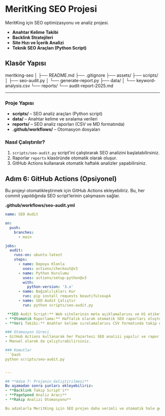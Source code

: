 # MeritKing SEO Projesi
MeritKing için SEO optimizasyonu ve analiz projesi.  
- **Anahtar Kelime Takibi**  
- **Backlink Stratejileri**  
- **Site Hızı ve İçerik Analizi**  
- **Teknik SEO Araçları (Python Script)**

## Klasör Yapısı
meritking-seo │ ├── README.md ├── .gitignore ├── assets/ ├── scripts/ │ ├── seo-audit.py │ └── generate-report.py ├── data/ │ └── keyword-analysis.csv └── reports/ └── audit-report-2025.md

---
### Proje Yapısı
- **scripts/** – SEO analiz araçları (Python script)  
- **data/** – Anahtar kelime ve sıralama verileri  
- **reports/** – SEO analiz raporları (CSV ve MD formatında)  
- **.github/workflows/** – Otomasyon dosyaları  

### Nasıl Çalıştırılır?
1. `scripts/seo-audit.py` script'ini çalıştırarak SEO analizini başlatabilirsiniz.  
2. Raporlar `reports` klasöründe otomatik olarak oluşur.
3. GitHub Actions kullanarak otomatik haftalık analizler yapabilirsiniz.
## **Adım 6: GitHub Actions (Opsiyonel)**
Bu projeyi otomatikleştirmek için GitHub Actions ekleyebiliriz. Bu, her commit yapıldığında SEO script’lerinin çalışmasını sağlar.

**.github/workflows/seo-audit.yml**  
```yaml
name: SEO Audit

on:
  push:
    branches:
      - main

jobs:
  audit:
    runs-on: ubuntu-latest
    steps:
      - name: Depoyu Klonla
        uses: actions/checkout@v3
      - name: Python Kurulumu
        uses: actions/setup-python@v3
        with:
          python-version: '3.x'
      - name: Bağımlılıkları Kur
        run: pip install requests beautifulsoup4
      - name: SEO Audit Çalıştır
        run: python scripts/seo-audit.py

 **SEO Audit Script:** Web sitelerinin meta açıklamalarını ve H1 etiketlerini analiz eder.  
- **Otomatik Raporlama:** Haftalık olarak otomatik SEO raporları oluşturur.  
- **Veri Takibi:** Anahtar kelime sıralamalarını CSV formatında takip eder.  

### Otomasyon Süreci
- GitHub Actions kullanarak her Pazartesi SEO analizi yapılır ve rapor `reports` klasörüne eklenir.  
- Manuel olarak da çalıştırabilirsiniz.  

### Komutlar
```bash
python scripts/seo-audit.py


---

## **Adım 7: Projenin Geliştirilmesi**  
Bu aşamadan sonra şunları ekleyebiliriz:  
- **Backlink Takip Script'i**  
- **PageSpeed Analiz Aracı**  
- **Rakip Analizi Otomasyonu**  

Bu adımlarla MeritKing için SEO projen daha verimli ve otomatik hale gelecek. Takıldığın herhangi bir noktada buradayım!

